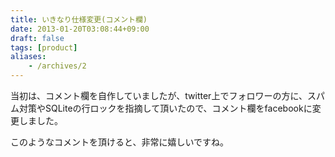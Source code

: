 ```yaml
---
title: いきなり仕様変更(コメント欄)
date: 2013-01-20T03:08:44+09:00
draft: false
tags: [product]
aliases:
    - /archives/2
---
```


当初は、コメント欄を自作していましたが、twitter上でフォロワーの方に、スパム対策やSQLiteの行ロックを指摘して頂いたので、コメント欄をfacebookに変更しました。

このようなコメントを頂けると、非常に嬉しいですね。

